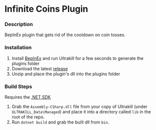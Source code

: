 ﻿# Infinite Coins Plugin
### Description
BepInEx plugin that gets rid of the cooldown on coin tosses.

### Installation
1. Install [BepInEx](https://docs.bepinex.dev/articles/user_guide/installation/index.html) and run Ultrakill
   for a few seconds to generate the plugins folder
2. Download the latest [release](https://github.com/AlbatrossAirlines/InfiniteCoinsPlugin/releases)
3. Unzip and place the plugin's dll into the plugins folder

### Build Steps
Requires the [.NET SDK](https://dotnet.microsoft.com/en-us/download) 
1. Grab the `Assembly-CSharp.dll` file from your copy of Ultrakill (under `ULTRAKILL_Data\Managed`) and
   place it into a directory called `lib` in the root of the repo.
2. Run `dotnet build` and grab the built dll from `bin`.